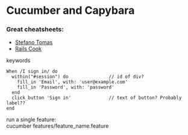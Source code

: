 # Cucumber and Capybara

### Great cheatsheets:
- [Stefano Tomas](https://gist.github.com/tomas-stefano/6652111)  
- [Rails Cook](http://www.railscook.com/recipes/capybara-cheat-sheet/)  

keywords
````
When /I sign in/ do
  within("#session") do               // id of div?
    fill_in 'Email', with: 'user@example.com'
    fill_in 'Password', with: 'password'
  end
  click_button 'Sign in'              // text of button? Probably label??
end
````

run a single feature:  
cucumber features/feature_name.feature  
